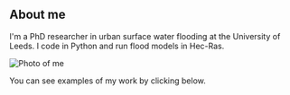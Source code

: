 ## About me
I'm a PhD researcher in urban surface water flooding at the University of Leeds. I code in Python and run flood models in Hec-Ras. 

![Photo of me](https://github.com/masher92/masher92.github.io/docs/assets/SAM_3017.JPG)

You can see examples of my work by clicking below.

